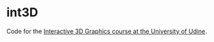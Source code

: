 int3D
=====

Code for the [Interactive 3D Graphics course at the University of Udine](http://www.dimi.uniud.it/ranon/int3d.html). 
